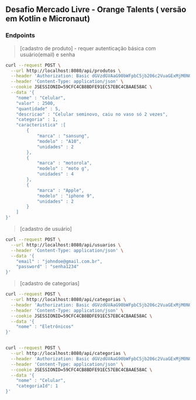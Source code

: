 ## Desafio Mercado Livre - Orange Talents ( versão em Kotlin e Micronaut)


### Endpoints
> [cadastro de produto] - requer autenticação básica com usuário(email) e senha
``` bash
curl --request POST \
  --url http://localhost:8080/api/produtos \
  --header 'Authorization: Basic dGVzdGVAaG90bWFpbC5jb206c2VuaGExMjM0NQ==' \
  --header 'Content-Type: application/json' \
  --cookie JSESSIONID=59CFC4CB8BDFE91EC57EBC4CBAAE58AC \
  --data '{
	"nome" : "Celular",
	"valor" : 2500,
	"quantidade" : 5,
	"descricao" : "Celular seminovo, caiu no vaso só 2 vezes",
	"categoria" : 1,
	"caracteristica" :[
		{
			"marca" : "sansung",
			"modelo" : "A10",
			"unidades" : 2
		},
		{
			"marca" : "motorola",
			"modelo" : "moto g",
			"unidades" : 4
		},
		{
			"marca" : "Apple",
			"modelo" : "iphone 9",
			"unidades" : 2
		}
	]
}'

```
> [cadastro de usuário] 
```bash
curl --request POST \
  --url http://localhost:8080/api/usuarios \
  --header 'Content-Type: application/json' \
  --data '{
	"email" : "johndoe@gmail.com.br",
	"password" : "senha1234"
}'
```
>[cadastro de categorias]
```bash
curl --request POST \
  --url http://localhost:8080/api/categorias \
  --header 'Authorization: Basic dGVzdGVAaG90bWFpbC5jb206c2VuaGExMjM0NQ==' \
  --header 'Content-Type: application/json' \
  --cookie JSESSIONID=59CFC4CB8BDFE91EC57EBC4CBAAE58AC \
  --data '{
	"nome" : "Eletrônicos"
}'
```
```bash

curl --request POST \
  --url http://localhost:8080/api/categorias \
  --header 'Authorization: Basic dGVzdGVAaG90bWFpbC5jb206c2VuaGExMjM0NQ==' \
  --header 'Content-Type: application/json' \
  --cookie JSESSIONID=59CFC4CB8BDFE91EC57EBC4CBAAE58AC \
  --data '{
	"nome" : "Celular",
	"categoriaId": 1
}'
```